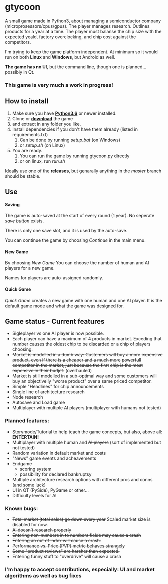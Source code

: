 # gtycoon
A small game made in Python3, about managing a semiconductor company (microprosessors/cpus/gpus).
The player manages research. Outlines products for a year at a time. The player must balanse the 
chip size with the expected yeald, factory overclocking, and chip cost against the competitors.

I'm trying to keep the game platform independent. At minimum so it would run on both **Linux** and 
**Windows**, but Android as well.

**The game has no UI**, but the command line, though one is planned... possibly in Qt.

### This game is very much a work in progress!

## How to install 

 1. Make sure you have **[Python3.6](https://www.python.org/downloads/)** or newer installed.
 2. Clone or **[download](https://github.com/JValtteri/gtycoon/archive/master.zip)** the game 
 3. and extract in any folder you like.
 4. Install dependencies if you don't have them already (listed in requirements.txt)
     1. Can be done by running *setup.bat* (on Windows) 
     2. or *setup.sh* (on Linux)
 5. You are ready. 
     1. You can run the game by running gtycoon.py directly 
     2. or on linux, run *run.sh*
     
Ideally use one of the **[releases](https://github.com/JValtteri/gtycoon/releases/)**, but genarally anything in the *master* branch should be stable.

## Use

#### Saving
The game is auto-saved at the start of every round (1 year). No seperate *save button* exists.

There is only one save slot, and it is used by the auto-save. 

You can continue the game by choosing *Continue* in the main menu.

#### New Game
By choosing *New Game* You can choose the number of human and AI players for a new game.

Names for players are auto-assigned randomly.

#### Quick Game 
*Quick Game* creates a new game with one human and one AI player. It is the default game mode and what the game was designed for.

## Game status - Current features

 - Sigleplayer vs one AI player is now possible.
 - Each player can have a maximum of 4 products in market.
   Exceding that number causes the oldest chip to be discarded
   or a chip of players choosing.
 - ~~Market is modelled in a dumb way: Customers will buy a more~~
   ~~expensive product, even if there is a cheaper and a much more~~
   ~~powerfull competitor in the market, just because the first~~
   ~~chip is the most expensive in their budjet.~~ (overhauled)
 - Market is still modelled in a sub-optimal way and some customers
   will buy an objectivelly "worse product" over a same priced 
   competitor.
 - Simple "Headlines" for chip announcements
 - Single line of architecture research
 - Node research
 - Autosave and Load game
 - Multiplayer with multiple AI players (multiplayer with humans not tested)

### Planned features:

 - Storymode/Tutorial to help teach the game concepts, but also, above all: **ENTERTAIN!**
 - Multiplayer with multiple human and ~~AI players~~ (sort of implemented but not tested)
 - Random variation in default market and costs
 - "News" game events and acheavements
 - Endgame 
   - scoring system
   - possibility for declared bankruptsy
 - Multiple architecture research options with different pros and conns (and some luck)
 - UI in QT (PySide), PyGame or other...
 - Difficulty levels for AI
 

### Known bugs:

 - ~~Total market (total sales) go down every year~~ Scaled market size is disabled for now.
 - ~~Ai doesn't research properly~~
 - ~~Entering non-numbers in to numbers fields may cause a crash~~
 - ~~Entering an out of index will cause a crash.~~
 - ~~Performance vs. Price (PVP) metric behaves strangely~~
 - ~~Some "product reviews" are harsher than expected.~~
 - Entering funny stuff to "overdrive" will cause a crash

### **I'm happy to accept contributions, especially: UI and market algorithms as well as bug fixes**
